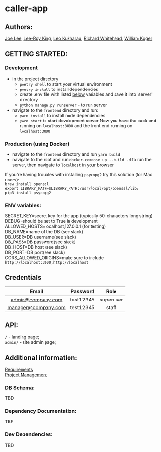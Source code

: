 # caller-app

## Authors:
[Joe Lee](https://github.com/josephlee3454), [Lee-Roy King](https://github.com/leeroywking), [Leo Kukharau](https://github.com/LeoKuhorev), [Richard Whitehead](https://github.com/RichWhitehead), [William Koger]()


## GETTING STARTED:
### Development
- in the project directory
    - `poetry shell` to start your virtual environment
    - `poetry install` to install dependencies
    - create .env file with listed <a href="#env">below</a> variables and save it into 'server' directory
    - `python manage.py runserver` - to run server
- navigate to the `frontend` directory and run:
    - `yarn install` to install node dependencies
    - `yarn start` to start development server
Now you have the back end running on `localhost:8000` and the front end running on `localhost:3000`


### Production (using Docker)
- navigate to the `frontend` directory and run `yarn build`
- navigate to the root and run `docker-compose up --build -d` to run the server, then navigate to `localhost` in your browser

If you're having troubles with installing `psycopg2` try this solution (for Mac users):  
`brew install openssl`  
`export LIBRARY_PATH=$LIBRARY_PATH:/usr/local/opt/openssl/lib/`  
`pip3 install psycopg2`

### <a name="env"></a> ENV variables:

SECRET_KEY=secret key for the app (typically 50-characters long string)  
DEBUG=should be set to True in development  
ALLOWED_HOSTS=localhost,127.0.0.1 (for testing)  
DB_NAME=name of the DB (see slack)  
DB_USER=DB username(see slack)  
DB_PASS=DB password(see slack)  
DB_HOST=DB host (see slack)  
DB_PORT=DB port(see slack)  
CORS_ALLOWED_ORIGINS=make sure to include `http://localhost:3000,http://localhost` 


## Credentials
|       Email         |    Password   |   Role    |
|:-------------------:|:-------------:|:---------:|
| admin@company.com   |  test12345    | superuser |
| manager@company.com |  test12345    | staff     |


## API:

`/` - landing page;  
`admin/` - site admin page;

## Additional information:

[Requirements](./docs/requirements.md)  
[Project Management](https://github.com/401n1-midterm/penny-pincher/projects/1)

### DB Schema:

TBD

### Dependency Documentation:

TBF

### Dev Dependencies:

TBD